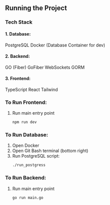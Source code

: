 ## Running the Project

### Tech Stack

#### 1. Database:

PostgreSQL
Docker (Database Container for dev)

#### 2. Backend:

GO (Fiber)
GoFiber WebSockets
GORM

#### 3. Frontend:

TypeScript
React
Tailwind

### To Run Frontend:

1. Run main entry point
   ```bash
   npm run dev
   ```

### To Run Database:

1. Open Docker
2. Open Git Bash terminal (bottom right)
3. Run PostgreSQL script:
   ```bash
   ./run_postgress
   ```

### To Run Backend:

1. Run main entry point
   ```bash
   go run main.go
   ```
